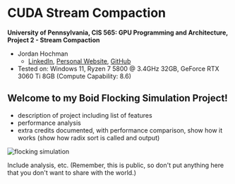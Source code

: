 CUDA Stream Compaction
======================

**University of Pennsylvania, CIS 565: GPU Programming and Architecture, Project 2 - Stream Compaction**

- Jordan Hochman
  - [LinkedIn](https://www.linkedin.com/in/jhochman24), [Personal Website](https://jordanh.xyz), [GitHub](https://github.com/JHawk0224)
- Tested on: Windows 11, Ryzen 7 5800 @ 3.4GHz 32GB, GeForce RTX 3060 Ti 8GB (Compute Capability: 8.6)

## Welcome to my Boid Flocking Simulation Project!

- description of project including list of features
- performance analysis
- extra credits documented, with performance comparison, show how it works (show how radix sort is called and output)

![flocking simulation](images/simulation/flocking.gif)



Include analysis, etc. (Remember, this is public, so don't put
anything here that you don't want to share with the world.)

